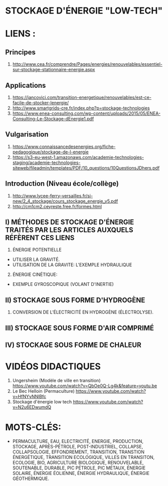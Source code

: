 STOCKAGE D'ÉNERGIE "LOW-TECH"
===


LIENS :
===

## Principes
1. <http://www.cea.fr/comprendre/Pages/energies/renouvelables/essentiel-sur-stockage-stationnaire-energie.aspx>

## Applications
1. <https://jancovici.com/transition-energetique/renouvelables/est-ce-facile-de-stocker-lenergie/>
2. <http://www.smartgrids-cre.fr/index.php?p=stockage-technologies>
3. <https://www.enea-consulting.com/wp-content/uploads/2015/05/ENEA-Consulting-Le-Stockage-dEnergie1.pdf>

## Vulgarisation
1. <https://www.connaissancedesenergies.org/fiche-pedagogique/stockage-de-l-energie>
2. <https://s3-eu-west-1.amazonaws.com/academie-technologies-staging/academie-technologies-siteweb/fileadmin/templates/PDF/10_questions/10QuestionsJDhers.pdf>

## Introduction (Niveau école/collège)
1. <http://www.lycee-ferry-versailles.fr/si-new/2_4_stockage/cours_stockage_energie_v5.pdf>
2. <http://cm1cm2.ceyreste.free.fr/formes.html>

## I) MÉTHODES DE STOCKAGE D'ÉNERGIE TRAITÉS PAR LES ARTICLES AUXQUELS RÉFÈRENT CES LIENS

1. ÉNERGIE POTENTIELLE
  - UTILISER LA GRAVITÉ.
  - UTILISATION DE LA GRAVITE: L'EXEMPLE HYDRAULIQUE
2. ÉNERGIE CINÉTIQUE:
  - EXEMPLE GYROSCOPIQUE (VOLANT D'INERTIE)

## II) STOCKAGE SOUS FORME D'HYDROGÈNE
1. CONVERSION DE L’ÉLECTRICITÉ EN HYDROGÈNE (ÉLECTROLYSE).

## III) STOCKAGE SOUS FORME D'AIR COMPRIMÉ

## IV) STOCKAGE SOUS FORME DE CHALEUR

# VIDÉOS DIDACTIQUES
 1. Ungersheim (Modèle de ville en transition) <https://www.youtube.com/watch?v=QbOe0Q-Lg4k&feature=youtu.be>
 2. Le Bec Helloin (Permaculture) <https://www.youtube.com/watch?v=HfNYyNNlBfc>
 3. Stockage d'énergie low tech <https://www.youtube.com/watch?v=N2u6EDwumdQ>


# MOTS-CLÉS:
- PERMACULTURE, EAU, ELECTRICITÉ, ENERGIE, PRODUCTION, STOCKAGE, APRÈS-PÉTROLE, POST-INDUSTRIEL, COLLAPSE, COLLAPSOLOGIE, EFFONDREMENT, TRANSITION, TRANSTION ÉNERGÉTIQUE, TRANSITION ECOLOGIQUE, VILLES EN TRANSITON, ECOLOGIE, BIO, AGRICULTURE BIOLOGIQUE, RENOUVELABLE, SOUTENABLE, DURABLE, PIC PÉTROLE, PIC MÉTAUX, ÉNERGIE SOLAIRE, ÉNERGIE ÉOLIENNE, ÉNERGIE HYDRAULIQUE, ÉNERGIE GÉOTHERMIQUE.
